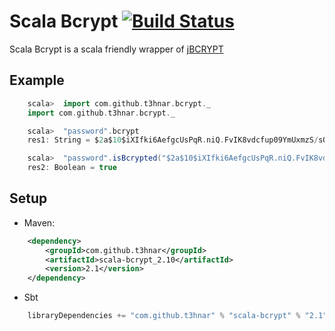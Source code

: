 # Scala Bcrypt [![Build Status](https://secure.travis-ci.org/t3hnar/scala-bcrypt.png)](http://travis-ci.org/t3hnar/scala-bcrypt)

Scala Bcrypt is a scala friendly wrapper of [jBCRYPT](http://www.mindrot.org/projects/jBCrypt/)

## Example

```scala
    scala>  import com.github.t3hnar.bcrypt._
    import com.github.t3hnar.bcrypt._

    scala>  "password".bcrypt
    res1: String = $2a$10$iXIfki6AefgcUsPqR.niQ.FvIK8vdcfup09YmUxmzS/sQeuI3QOFG

    scala>  "password".isBcrypted("$2a$10$iXIfki6AefgcUsPqR.niQ.FvIK8vdcfup09YmUxmzS/sQeuI3QOFG")
    res2: Boolean = true
```

## Setup

* Maven:
```xml
    <dependency>
        <groupId>com.github.t3hnar</groupId>
        <artifactId>scala-bcrypt_2.10</artifactId>
        <version>2.1</version>
    </dependency>
```

* Sbt
```scala
    libraryDependencies += "com.github.t3hnar" % "scala-bcrypt" % "2.1"
```